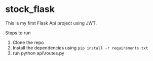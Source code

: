 # stock_flask

This is my first Flask Api project using JWT. 

Steps to run
1. Clone the repo
2. Install the dependencies using `pip install -r requirements.txt`
3. run python api\routes.py
